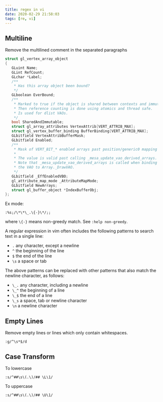 ```yaml
---
title: regex in vi
date: 2020-02-29 21:58:03
tags: [re, vi]
---
```

## Multiline
Remove the multilined comment in the separated paragraphs

```c
struct gl_vertex_array_object
{
   GLuint Name;
   GLint RefCount;
   GLchar *Label;       
   /**
    * Has this array object been bound?
    */
   GLboolean EverBound;
   /**
    * Marked to true if the object is shared between contexts and immutable.
    * Then reference counting is done using atomics and thread safe.
    * Is used for dlist VAOs.
    */
   bool SharedAndImmutable;
   struct gl_array_attributes VertexAttrib[VERT_ATTRIB_MAX];
   struct gl_vertex_buffer_binding BufferBinding[VERT_ATTRIB_MAX];
   GLbitfield VertexAttribBufferMask;
   GLbitfield Enabled;
   /**
    * Mask of VERT_BIT_* enabled arrays past position/generic0 mapping
    *
    * The value is valid past calling _mesa_update_vao_derived_arrays.
    * Note that _mesa_update_vao_derived_arrays is called when binding
    * the VAO to Array._DrawVAO.
    */
   GLbitfield _EffEnabledVBO;
   gl_attribute_map_mode _AttributeMapMode;
   GLbitfield NewArrays;
   struct gl_buffer_object *IndexBufferObj;
};
```

Ex mode:

```
:%s;/\*\*\_.\{-}\*/;;
```

where `\{-}` means non-greedy match. See `:help non-greedy`.

A regular expression in vim often includes the following patterns to search text in a single line:

- `.` any character, except a newline
- `^` the beginning of the line
- `$` the end of the line
- `\s` a space or tab

The above patterns can be replaced with other patterns that also match the newline character, as follows:

- `\_.` any character, including a newline
- `\_^` the beginning of a line
- `\_$` the end of a line
- `\_s` a space, tab or newline character
- `\n` a newline character

## Empty Lines
Remove empty lines or lines which only contain whitespaces.

```
:g/^\s*$/d
```

## Case Transform

To lowercase

```
:s/^##\s\(.\)/## \L\1/
```

To uppercase

```
:s/^##\s\(.\)/## \U\1/
```
